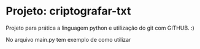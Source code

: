 # Projeto: criptografar-txt
Projeto para prática a linguagem python e utilização do git com GITHUB. :)

No arquivo main.py tem exemplo de como utilizar
